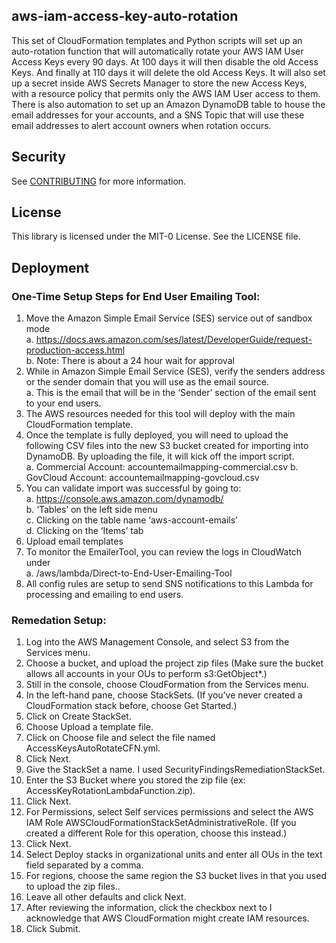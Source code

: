 ## aws-iam-access-key-auto-rotation

This set of CloudFormation templates and Python scripts will set up an auto-rotation function that will automatically rotate your AWS IAM User Access Keys every 90 days. At 100 days it will then disable the old Access Keys. And finally at 110 days it will delete the old Access Keys. It will also set up a secret inside AWS Secrets Manager to store the new Access Keys, with a resource policy that permits only the AWS IAM User access to them. There is also automation to set up an Amazon DynamoDB table to house the email addresses for your accounts, and a SNS Topic that will use these email addresses to alert account owners when rotation occurs. 

## Security

See [CONTRIBUTING](CONTRIBUTING.md#security-issue-notifications) for more information.

## License

This library is licensed under the MIT-0 License. See the LICENSE file.

## Deployment
### One-Time Setup Steps for End User Emailing Tool:
1. Move the Amazon Simple Email Service (SES) service out of sandbox mode<br/>
a.	https://docs.aws.amazon.com/ses/latest/DeveloperGuide/request-production-access.html<br/>
b.	Note: There is about a 24 hour wait for approval
2. While in Amazon Simple Email Service (SES), verify the senders address or the sender domain that you will use as the email source.<br/>
a.	This is the email that will be in the ‘Sender’ section of the email sent to your end users.
3. The AWS resources needed for this tool will deploy with the main CloudFormation template.
4. Once the template is fully deployed, you will need to upload the following CSV files into the new S3 bucket created for importing into DynamoDB. By uploading the file, it will kick off the import script.<br/>
a.	Commercial Account: accountemailmapping-commercial.csv 
b.	GovCloud Account: accountemailmapping-govcloud.csv
5. You can validate import was successful by going to:<br/>
a.	https://console.aws.amazon.com/dynamodb/<br/>
b.	‘Tables’ on the left side menu<br/>
c.	Clicking on the table name ‘aws-account-emails’<br/>
d.	Clicking on the ‘Items’ tab
6. Upload email templates
7. To monitor the EmailerTool, you can review the logs in CloudWatch under<br/>
a.	 /aws/lambda/Direct-to-End-User-Emailing-Tool 
8.	All config rules are setup to send SNS notifications to this Lambda for processing and emailing to end users.

### Remedation Setup:
1. Log into the AWS Management Console, and select S3 from the Services menu. 
2. Choose a bucket, and upload the project zip files (Make sure the bucket allows all accounts in your OUs to perform s3:GetObject*.)
3. Still in the console, choose CloudFormation from the Services menu.
4. In the left-hand pane, choose StackSets. (If you’ve never created a CloudFormation stack before, choose Get Started.)
5. Click on Create StackSet.
6. Choose Upload a template file.
7. Click on Choose file and select the file named AccessKeysAutoRotateCFN.yml.
8. Click Next. 
9. Give the StackSet a name. I used SecurityFindingsRemediationStackSet. 
10. Enter the S3 Bucket where you stored the zip file (ex: AccessKeyRotationLambdaFunction.zip).
11. Click Next. 
12. For Permissions, select Self services permissions and select the AWS IAM Role AWSCloudFormationStackSetAdministrativeRole. (If you created a different Role for this operation, choose this instead.)
13. Click Next. 
14. Select Deploy stacks in organizational units and enter all OUs in the text field separated by a comma.
15. For regions, choose the same region the S3 bucket lives in that you used to upload the zip files..
16. Leave all other defaults and click Next. 
17. After reviewing the information, click the checkbox next to I acknowledge that AWS CloudFormation might create IAM resources. 
18. Click Submit. 


